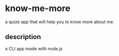 # know-me-more
a quize app that will help you to know more about me.

## description
a CLI app made with node.js 

